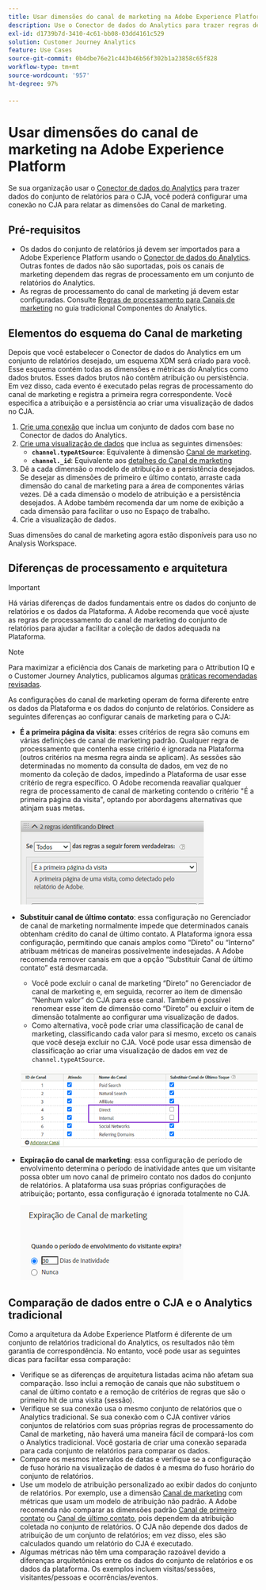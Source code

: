 ```yaml
---
title: Usar dimensões do canal de marketing na Adobe Experience Platform
description: Use o Conector de dados do Analytics para trazer regras de processamento de Canal de marketing para a Adobe Experience Platform.
exl-id: d1739b7d-3410-4c61-bb08-03dd4161c529
solution: Customer Journey Analytics
feature: Use Cases
source-git-commit: 0b4dbe76e21c443b46b56f302b1a23858c65f828
workflow-type: tm+mt
source-wordcount: '957'
ht-degree: 97%

---
```


# Usar dimensões do canal de marketing na Adobe Experience Platform

Se sua organização usar o [Conector de dados do Analytics](https://experienceleague.adobe.com/docs/experience-platform/sources/connectors/adobe-applications/analytics.html?lang=pt-BR) para trazer dados do conjunto de relatórios para o CJA, você poderá configurar uma conexão no CJA para relatar as dimensões do Canal de marketing.

## Pré-requisitos

* Os dados do conjunto de relatórios já devem ser importados para a Adobe Experience Platform usando o [Conector de dados do Analytics](https://experienceleague.adobe.com/docs/experience-platform/sources/connectors/adobe-applications/analytics.html). Outras fontes de dados não são suportadas, pois os canais de marketing dependem das regras de processamento em um conjunto de relatórios do Analytics.
* As regras de processamento do canal de marketing já devem estar configuradas. Consulte [Regras de processamento para Canais de marketing](https://experienceleague.adobe.com/docs/analytics/components/marketing-channels/c-rules.html?lang=pt-BR) no guia tradicional Componentes do Analytics.

## Elementos do esquema do Canal de marketing

Depois que você estabelecer o Conector de dados do Analytics em um conjunto de relatórios desejado, um esquema XDM será criado para você. Esse esquema contém todas as dimensões e métricas do Analytics como dados brutos. Esses dados brutos não contêm atribuição ou persistência. Em vez disso, cada evento é executado pelas regras de processamento do canal de marketing e registra a primeira regra correspondente. Você especifica a atribuição e a persistência ao criar uma visualização de dados no CJA.

1. [Crie uma conexão](/help/connections/create-connection.md) que inclua um conjunto de dados com base no Conector de dados do Analytics.
2. [Crie uma visualização de dados](/help/data-views/create-dataview.md) que inclua as seguintes dimensões:
   * **`channel.typeAtSource`**: Equivalente à dimensão [Canal de marketing](https://experienceleague.adobe.com/docs/analytics/components/dimensions/marketing-channel.html?lang=pt-BR).
   * **`channel._id`**: Equivalente aos [detalhes do Canal de marketing](https://experienceleague.adobe.com/docs/analytics/components/dimensions/marketing-detail.html?lang=pt-BR)
3. Dê a cada dimensão o modelo de atribuição e a persistência desejados. Se desejar as dimensões de primeiro e último contato, arraste cada dimensão do canal de marketing para a área de componentes várias vezes. Dê a cada dimensão o modelo de atribuição e a persistência desejados. A Adobe também recomenda dar um nome de exibição a cada dimensão para facilitar o uso no Espaço de trabalho.
4. Crie a visualização de dados.

Suas dimensões do canal de marketing agora estão disponíveis para uso no Analysis Workspace.

## Diferenças de processamento e arquitetura

>[!IMPORTANT]
>
>Há várias diferenças de dados fundamentais entre os dados do conjunto de relatórios e os dados da Plataforma. A Adobe recomenda que você ajuste as regras de processamento do canal de marketing do conjunto de relatórios para ajudar a facilitar a coleção de dados adequada na Plataforma.

>[!NOTE]
>
>Para maximizar a eficiência dos Canais de marketing para o Attribution IQ e o Customer Journey Analytics, publicamos algumas [práticas recomendadas revisadas](https://experienceleague.adobe.com/docs/analytics/components/marketing-channels/mchannel-best-practices.html?lang=pt-BR).

As configurações do canal de marketing operam de forma diferente entre os dados da Plataforma e os dados do conjunto de relatórios. Considere as seguintes diferenças ao configurar canais de marketing para o CJA:

* **É a primeira página da visita**: esses critérios de regra são comuns em várias definições de canal de marketing padrão. Qualquer regra de processamento que contenha esse critério é ignorada na Plataforma (outros critérios na mesma regra ainda se aplicam). As sessões são determinadas no momento da consulta de dados, em vez de no momento da coleção de dados, impedindo a Plataforma de usar esse critério de regra específico. O Adobe recomenda reavaliar qualquer regra de processamento de canal de marketing contendo o critério &quot;É a primeira página da visita&quot;, optando por abordagens alternativas que atinjam suas metas.

   ![Primeira página da visita](assets/first-page-of-visit.png)

* **Substituir canal de último contato**: essa configuração no Gerenciador de canal de marketing normalmente impede que determinados canais obtenham crédito do canal de último contato. A Plataforma ignora essa configuração, permitindo que canais amplos como “Direto” ou “Interno” atribuam métricas de maneiras possivelmente indesejadas. A Adobe recomenda remover canais em que a opção “Substituir Canal de último contato” está desmarcada.
   * Você pode excluir o canal de marketing “Direto” no Gerenciador de canal de marketing e, em seguida, recorrer ao item de dimensão “Nenhum valor” do CJA para esse canal. Também é possível renomear esse item de dimensão como “Direto” ou excluir o item de dimensão totalmente ao configurar uma visualização de dados.
   * Como alternativa, você pode criar uma classificação de canal de marketing, classificando cada valor para si mesmo, exceto os canais que você deseja excluir no CJA. Você pode usar essa dimensão de classificação ao criar uma visualização de dados em vez de `channel.typeAtSource`.

   ![Substituir o canal de último contato](assets/override-last-touch-channel.png)

* **Expiração do canal de marketing**: essa configuração de período de envolvimento determina o período de inatividade antes que um visitante possa obter um novo canal de primeiro contato nos dados do conjunto de relatórios. A plataforma usa suas próprias configurações de atribuição; portanto, essa configuração é ignorada totalmente no CJA.

   ![Expiração de canal de marketing](assets/marketing-channel-expiration.png)

## Comparação de dados entre o CJA e o Analytics tradicional

Como a arquitetura da Adobe Experience Platform é diferente de um conjunto de relatórios tradicional do Analytics, os resultados não têm garantia de correspondência. No entanto, você pode usar as seguintes dicas para facilitar essa comparação:

* Verifique se as diferenças de arquitetura listadas acima não afetam sua comparação. Isso inclui a remoção de canais que não substituem o canal de último contato e a remoção de critérios de regras que são o primeiro hit de uma visita (sessão).
* Verifique se sua conexão usa o mesmo conjunto de relatórios que o Analytics tradicional. Se sua conexão com o CJA contiver vários conjuntos de relatórios com suas próprias regras de processamento do Canal de marketing, não haverá uma maneira fácil de compará-los com o Analytics tradicional. Você gostaria de criar uma conexão separada para cada conjunto de relatórios para comparar os dados.
* Compare os mesmos intervalos de datas e verifique se a configuração de fuso horário na visualização de dados é a mesma do fuso horário do conjunto de relatórios.
* Use um modelo de atribuição personalizado ao exibir dados do conjunto de relatórios. Por exemplo, use a dimensão [Canal de marketing](https://experienceleague.adobe.com/docs/analytics/components/dimensions/marketing-channel.html) com métricas que usam um modelo de atribuição não padrão. A Adobe recomenda não comparar as dimensões padrão [Canal de primeiro contato](https://experienceleague.adobe.com/docs/analytics/components/dimensions/first-touch-channel.html?lang=pt-BR) ou [Canal de último contato](https://experienceleague.adobe.com/docs/analytics/components/dimensions/last-touch-channel.html?lang=pt-BR), pois dependem da atribuição coletada no conjunto de relatórios. O CJA não depende dos dados de atribuição de um conjunto de relatórios; em vez disso, eles são calculados quando um relatório do CJA é executado.
* Algumas métricas não têm uma comparação razoável devido a diferenças arquitetônicas entre os dados do conjunto de relatórios e os dados da plataforma. Os exemplos incluem visitas/sessões, visitantes/pessoas e ocorrências/eventos.
